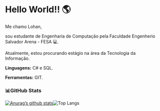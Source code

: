 # Hello World!! :earth_americas:

Me chamo Lohan, 

sou estudante de Engenharia de Computação pela Faculdade Engenherio Salvador Arena - FESA :computer:.

Atualmente, estou procurando estágio na área da Tecnologia da Informação.



**Linguagens:** C# e SQL.

**Ferramentas:** GIT.



### :bar_chart:GitHub Stats

[![Anurag’s github stats](https://github-readme-stats.vercel.app/api?username=Lohan1303&theme=dark&show_icons=true)](https://github.com/Lohan1303)![Top Langs](https://github-readme-stats.vercel.app/api/top-langs/?username=Lohan1303&theme=dark&show_icons=true)



